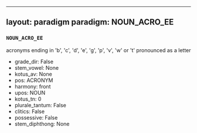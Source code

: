 
---
layout: paradigm
paradigm: NOUN_ACRO_EE
---
### ` NOUN_ACRO_EE `

acronyms ending in 'b', 'c', 'd', 'e', 'g', 'p', 'v', 'w' or 't' pronounced as a letter
* grade_dir: False
* stem_vowel: None
* kotus_av: None
* pos: ACRONYM
* harmony: front
* upos: NOUN
* kotus_tn: 0
* plurale_tantum: False
* clitics: False
* possessive: False
* stem_diphthong: None
